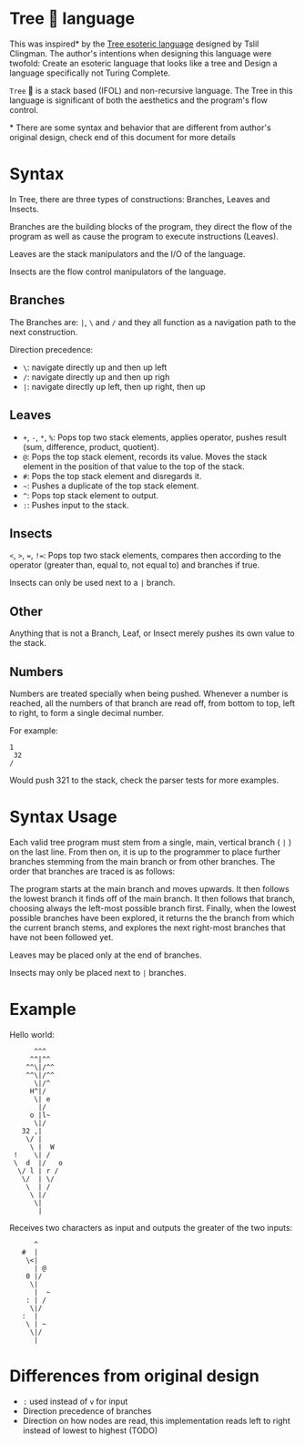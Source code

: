 # Tree 🌲 language

This was inspired\* by the [Tree esoteric language](https://esolangs.org/wiki/Tree) designed by Tslil Clingman. The author's intentions when designing this language were twofold: Create an esoteric language that looks like a tree and Design a language specifically not Turing Complete.

`Tree` 🌲 is a stack based (IFOL) and non-recursive language. The Tree in this language is significant of both the aesthetics and the program's flow control.

\* There are some syntax and behavior that are different from author's original design, check end of this document for more details

# Syntax

In Tree, there are three types of constructions: Branches, Leaves and Insects.

Branches are the building blocks of the program, they direct the flow of the program as well as cause the program to execute instructions (Leaves).

Leaves are the stack manipulators and the I/O of the language.

Insects are the flow control manipulators of the language.

## Branches

The Branches are: `|`, `\` and `/` and they all function as a navigation path to the next construction.

Direction precedence:

- `\`: navigate directly up and then up left
- `/`: navigate directly up and then up righ
- `|`: navigate directly up left, then up right, then up

## Leaves

- `+`, `-`, `*`, `%`: Pops top two stack elements, applies operator, pushes result (sum, difference, product, quotient).
- `@`: Pops the top stack element, records its value. Moves the stack element in the position of that value to the top of the stack.
- `#`: Pops the top stack element and disregards it.
- `~`: Pushes a duplicate of the top stack element.
- `^`: Pops top stack element to output.
- `:`: Pushes input to the stack.

## Insects

`<`, `>`, `=`, `!=`: Pops top two stack elements, compares then according to the operator (greater than, equal to, not equal to) and branches if true.

Insects can only be used next to a `|` branch.

## Other

Anything that is not a Branch, Leaf, or Insect merely pushes its own value to the stack.

## Numbers

Numbers are treated specially when being pushed. Whenever a number is reached, all the numbers of that branch are read off, from bottom to top, left to right, to form a single decimal number.

For example:

```
1
 32
/
```

Would push 321 to the stack, check the parser tests for more examples.

# Syntax Usage

Each valid tree program must stem from a single, main, vertical branch ( `|` ) on the last line. From then on, it is up to the programmer to place further branches stemming from the main branch or from other branches. The order that branches are traced is as follows:

The program starts at the main branch and moves upwards. It then follows the lowest branch it finds off of the main branch. It then follows that branch, choosing always the left-most possible branch first. Finally, when the lowest possible branches have been explored, it returns the the branch from which the current branch stems, and explores the next right-most branches that have not been followed yet.

Leaves may be placed only at the end of branches.

Insects may only be placed next to `|` branches.


# Example

Hello world:

```
      ^^^
     ^^|^^
    ^^\|/^^
    ^^\|/^^
      \|/^
     H^|/
      \| e
       |/
     o |l~
      \|/
   32 ,|
    \/ |
     \ |  W
 !    \| /
 \  d  |/   o
  \/ l | r /
   \/  | \/
    \  | /
     \ |/
      \|
       |
```

Receives two characters as input and outputs the greater of the two inputs:

```
      ^
   #  |
    \<|
      | @
    0 |/
     \|
      |  ~
    : | /
     \|/
   :  |
    \ | ~
     \|/
      |
```

# Differences from original design

- `:` used instead of `v` for input
- Direction precedence of branches
- Direction on how nodes are read, this implementation reads left to right instead of lowest to highest (TODO)